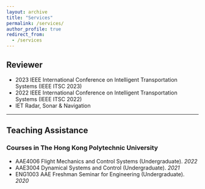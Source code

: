```yaml
---
layout: archive
title: "Services"
permalink: /services/
author_profile: true
redirect_from:
  - /services
---
```


## Reviewer
* 2023 IEEE International Conference on Intelligent Transportation Systems (IEEE ITSC 2023)
* 2022 IEEE International Conference on Intelligent Transportation Systems (IEEE ITSC 2022)
* IET Radar, Sonar & Navigation

---

## Teaching Assistance

### Courses in The Hong Kong Polytechnic University

* AAE4006 Flight Mechanics and Control Systems (Undergraduate). _2022_
* AAE3004 Dynamical Systems and Control (Undergraduate). _2021_
* ENG1003 AAE Freshman Seminar for Engineering (Undergraduate). _2020_
